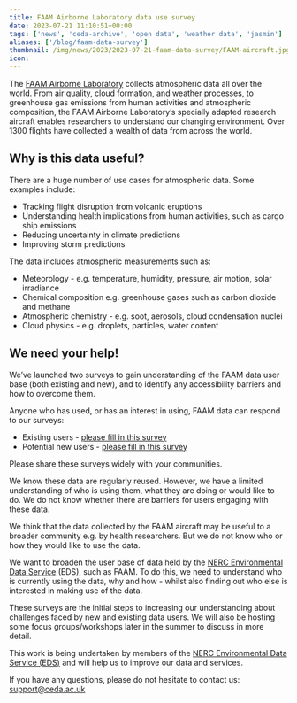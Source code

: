 ```yaml
---
title: FAAM Airborne Laboratory data use survey
date: 2023-07-21 11:10:51+00:00
tags: ['news', 'ceda-archive', 'open data', 'weather data', 'jasmin']
aliases: ['/blog/faam-data-survey']
thumbnail: /img/news/2023/2023-07-21-faam-data-survey/FAAM-aircraft.jpg
icon: 
---
```


The [FAAM Airborne Laboratory](https://www.faam.ac.uk/) collects atmospheric data all over the world. From air quality, cloud formation, and weather processes, to greenhouse gas emissions from human activities and atmospheric composition, the FAAM Airborne Laboratory’s specially adapted research aircraft enables researchers to understand our changing environment. Over 1300 flights have collected a wealth of data from across the world.
  
## Why is this data useful?

There are a huge number of use cases for atmospheric data. Some examples include:

* Tracking flight disruption from volcanic eruptions
* Understanding health implications from human activities, such as cargo ship emissions
* Reducing uncertainty in climate predictions
* Improving storm predictions

The data includes atmospheric measurements such as:

* Meteorology - e.g. temperature, humidity, pressure, air motion, solar irradiance
* Chemical composition e.g. greenhouse gases such as carbon dioxide and methane
* Atmospheric chemistry - e.g. soot, aerosols, cloud condensation nuclei
* Cloud physics - e.g. droplets, particles, water content

## We need your help!

We’ve launched two surveys to gain understanding of the FAAM data user base (both existing and new), and to identify any accessibility barriers and how to overcome them.

Anyone who has used, or has an interest in using, FAAM data can respond to our surveys:

* Existing users - [please fill in this survey](https://engagementhub.ukri.org/stfc-ral-communications/faam-existing-users)
* Potential new users - [please fill in this survey](https://engagementhub.ukri.org/stfc-ral-communications/faam-new-users)

Please share these surveys widely with your communities.
  
We know these data are regularly reused. However, we have a limited understanding of who is using them, what they are doing or would like to do. We do not know whether there are barriers for users engaging with these data.

We think that the data collected by the FAAM aircraft may be useful to a broader community e.g. by health researchers. But we do not know who or how they would like to use the data.

We want to broaden the user base of data held by the [NERC Environmental Data Service](https://eds.ukri.org/) (EDS), such as FAAM. To do this, we need to understand who is currently using the data, why and how - whilst also finding out who else is interested in making use of the data.
  
These surveys are the initial steps to increasing our understanding about challenges faced by new and existing data users. We will also be hosting some focus groups/workshops later in the summer to discuss in more detail.
  
This work is being undertaken by members of the [NERC Environmental Data Service (EDS)](https://eds.ukri.org/) and will help us to improve our data and services.
  
If you have any questions, please do not hesitate to contact us: [support@ceda.ac.uk](mailto:support@ceda.ac.uk)
